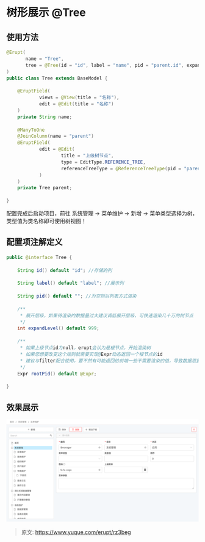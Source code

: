 # 树形展示 @Tree


## 使用方法
```java
@Erupt(
       name = "Tree",
       tree = @Tree(id = "id", label = "name", pid = "parent.id", expandLevel = 1)
)
public class Tree extends BaseModel {
    
    @EruptField(
            views = @View(title = "名称"),
            edit = @Edit(title = "名称")
    )
    private String name;

    @ManyToOne
    @JoinColumn(name = "parent")
    @EruptField(
            edit = @Edit(
                    title = "上级树节点",
                    type = EditType.REFERENCE_TREE,
                    referenceTreeType = @ReferenceTreeType(pid = "parent.id")
            )
    )
    private Tree parent;
    
}
```
配置完成后启动项目，前往 系统管理 → 菜单维护 → 新增 → 菜单类型选择为树，类型值为类名称即可使用树视图！


## 配置项注解定义
```java
public @interface Tree {

    String id() default "id"; //存储的列

    String label() default "label"; //展示列

    String pid() default ""; //为空则以列表方式渲染
    
    /**
     * 展开层级，如果待渲染的数据量过大建议调低展开层级，可快速渲染几十万的树节点
     */
    int expandLevel() default 999;

    /**
     * 如果上级节点id为null，erupt会认为是根节点，开始渲染树
     * 如果您想要改变这个规则就需要实现@Expr动态返回一个根节点的id
     * 建议与filter配合使用，要不然有可能返回给前端一些不需要渲染的值，导致数据泄露！
     */
    Expr rootPid() default @Expr;

}
```

## 效果展示
![image.png](./img/FLKzov2VkyGV_OjU/1611568570415-469222b6-93a3-4480-bb2d-26cb1742b3d5-825366.png)


> 原文: <https://www.yuque.com/erupt/rz3beg>
